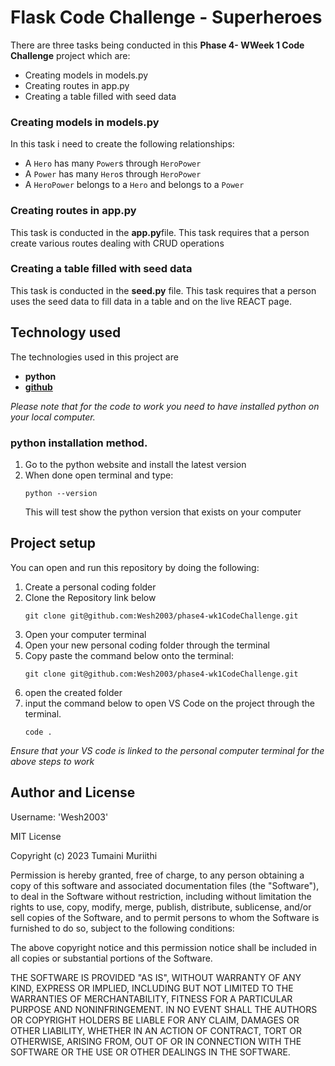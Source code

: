 # Flask Code Challenge - Superheroes

<p> 

There are three tasks being conducted in this **Phase 4- WWeek 1 Code Challenge** project which are:


<ul>
    <li> Creating models in models.py</li>
    <li> Creating routes in app.py </li>
    <li> Creating a table filled with seed data</li>
</ul>

</p>

### Creating models in models.py

In this task i need to create the following relationships:

- A `Hero` has many `Power`s through `HeroPower`
- A `Power` has many `Hero`s through `HeroPower`
- A `HeroPower` belongs to a `Hero` and belongs to a `Power`

### Creating routes in app.py
<p>

This task is conducted in the **app.py**file. This task requires that a person create various routes dealing with CRUD operations

</p>

### Creating a table filled with seed data
<p>

This task is conducted in the **seed.py** file. This task requires that a person uses the seed data to fill data in a table and on the live REACT page.

</p>



## Technology used 
The technologies used in this project are

<ul>
    <li>
    <strong>python</strong>
    </li>
    <li>
    <strong><a href = "https://github.com/">github</a></strong>
    </li>


</ul>

<em> Please note that for the code to work you need to have installed python on your local computer.</em>

### python installation method.
1. Go to the python website and install the latest version
2. When done open terminal and type:
    ```{shell}
    python --version
    ```
    This will test show the python version that exists on your computer

## Project setup 
<p>
You can open and run this repository by doing the following: 

1. Create a personal coding folder
2. Clone the Repository link below
    ```{shell}
    git clone git@github.com:Wesh2003/phase4-wk1CodeChallenge.git
    ```
2. Open your computer terminal
3. Open your new personal coding folder through the terminal
4. Copy paste the command below onto the terminal: 
    ```{shell}
    git clone git@github.com:Wesh2003/phase4-wk1CodeChallenge.git
    ```
5. open the created folder
6. input the command below to open VS Code on the project through the terminal.
    ```{shell}
    code .
    ```
<em>Ensure that your VS code is linked to the personal computer terminal for the above steps to work</em>

</p>

## Author and License 
Username: 'Wesh2003'

MIT License

Copyright (c) 2023 Tumaini Muriithi

Permission is hereby granted, free of charge, to any person obtaining a copy
of this software and associated documentation files (the "Software"), to deal
in the Software without restriction, including without limitation the rights
to use, copy, modify, merge, publish, distribute, sublicense, and/or sell
copies of the Software, and to permit persons to whom the Software is
furnished to do so, subject to the following conditions:

The above copyright notice and this permission notice shall be included in all
copies or substantial portions of the Software.

THE SOFTWARE IS PROVIDED "AS IS", WITHOUT WARRANTY OF ANY KIND, EXPRESS OR
IMPLIED, INCLUDING BUT NOT LIMITED TO THE WARRANTIES OF MERCHANTABILITY,
FITNESS FOR A PARTICULAR PURPOSE AND NONINFRINGEMENT. IN NO EVENT SHALL THE
AUTHORS OR COPYRIGHT HOLDERS BE LIABLE FOR ANY CLAIM, DAMAGES OR OTHER
LIABILITY, WHETHER IN AN ACTION OF CONTRACT, TORT OR OTHERWISE, ARISING FROM,
OUT OF OR IN CONNECTION WITH THE SOFTWARE OR THE USE OR OTHER DEALINGS IN THE
SOFTWARE.